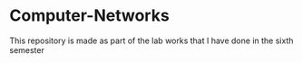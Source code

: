 # Computer-Networks
This repository is made as part of the lab works that I have done in the sixth semester
